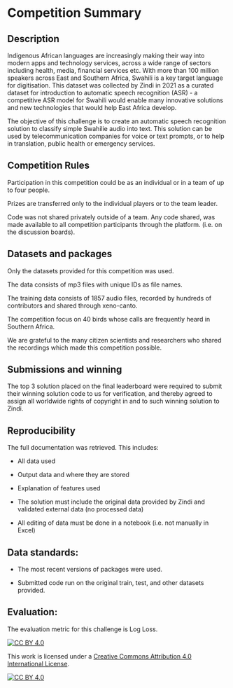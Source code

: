 # Competition Summary

## Description

Indigenous African languages are increasingly making their way into modern apps and technology services, across a wide range of sectors including health, media, financial services etc. With more than 100 million speakers across East and Southern Africa, Swahili is a key target language for digitisation. This dataset was collected by Zindi in 2021 as a curated dataset for introduction to automatic speech recognition (ASR) - a competitive ASR model for Swahili would enable many innovative solutions and new technologies that would help East Africa develop.

The objective of this challenge is to create an automatic speech recognition solution to classify simple Swahilie audio into text. This solution can be used by telecommunication companies for voice or text prompts, or to help in translation, public health or emergency services.


## Competition Rules

Participation in this competition could be as an individual or in a team of up to four people.

Prizes are transferred only to the individual players or to the team leader.

Code was not shared privately outside of a team. Any code shared, was made available to all competition participants through the platform. (i.e. on the discussion boards).


## Datasets and packages

Only the datasets provided for this competition was used.

The data consists of mp3 files with unique IDs as file names.

The training data consists of 1857 audio files, recorded by hundreds of contributors and shared through xeno-canto. 

The competition focus on 40 birds whose calls are frequently heard in Southern Africa.

We are grateful to the many citizen scientists and researchers who shared the recordings which made this competition possible.


## Submissions and winning

The top 3 solution placed on the final leaderboard were required to submit their winning solution code to us for verification, and thereby agreed to assign all worldwide rights of copyright in and to such winning solution to Zindi.


## Reproducibility

The full documentation was retrieved. This includes:
- All data used

- Output data and where they are stored

- Explanation of features used

- The solution must include the original data provided by Zindi and validated external data (no processed data)

- All editing of data must be done in a notebook (i.e. not manually in Excel)


## Data standards:

- The most recent versions of packages were used.

- Submitted code run on the original train, test, and other datasets provided.


## Evaluation:

The evaluation metric for this challenge is Log Loss.


[![CC BY 4.0][cc-by-shield]][cc-by]

This work is licensed under a
[Creative Commons Attribution 4.0 International License][cc-by].

[![CC BY 4.0][cc-by-image]][cc-by]

[cc-by]: http://creativecommons.org/licenses/by/4.0/
[cc-by-image]: https://i.creativecommons.org/l/by/4.0/88x31.png
[cc-by-shield]: https://img.shields.io/badge/License-CC%20BY%204.0-lightgrey.svg



